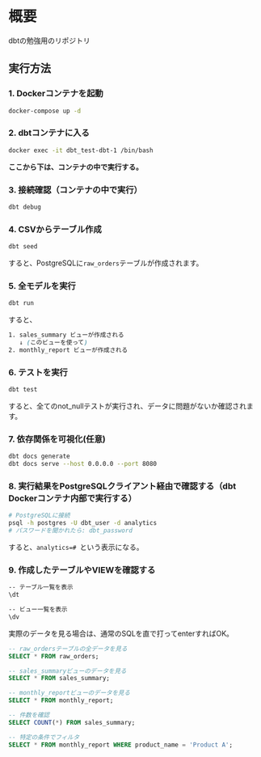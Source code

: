 # 概要
dbtの勉強用のリポジトリ


## 実行方法


### 1. Dockerコンテナを起動
```bash
docker-compose up -d
```

### 2. dbtコンテナに入る
```bash
docker exec -it dbt_test-dbt-1 /bin/bash
```

**ここから下は、コンテナの中で実行する。**

### 3. 接続確認（コンテナの中で実行）
```bash
dbt debug
```

### 4. CSVからテーブル作成
```bash
dbt seed
```
すると、PostgreSQLに`raw_orders`テーブルが作成されます。

### 5. 全モデルを実行
```bash
dbt run
```
すると、
```css
1. sales_summary ビューが作成される
   ↓ (このビューを使って)
2. monthly_report ビューが作成される
```
### 6. テストを実行
```bash
dbt test
```
すると、全てのnot_nullテストが実行され、データに問題がないか確認されます。

### 7. 依存関係を可視化(任意)
```bash
dbt docs generate
dbt docs serve --host 0.0.0.0 --port 8080
```

### 8. 実行結果をPostgreSQLクライアント経由で確認する（dbt Dockerコンテナ内部で実行する）
```bash
# PostgreSQLに接続
psql -h postgres -U dbt_user -d analytics
# パスワードを聞かれたら: dbt_password
```

すると、`analytics=# `という表示になる。
### 9. 作成したテーブルやVIEWを確認する

```bash
-- テーブル一覧を表示
\dt

-- ビュー一覧を表示
\dv
```


実際のデータを見る場合は、通常のSQLを直で打ってenterすればOK。

```SQL
-- raw_ordersテーブルの全データを見る
SELECT * FROM raw_orders;

-- sales_summaryビューのデータを見る
SELECT * FROM sales_summary;

-- monthly_reportビューのデータを見る
SELECT * FROM monthly_report;

-- 件数を確認
SELECT COUNT(*) FROM sales_summary;

-- 特定の条件でフィルタ
SELECT * FROM monthly_report WHERE product_name = 'Product A';
```